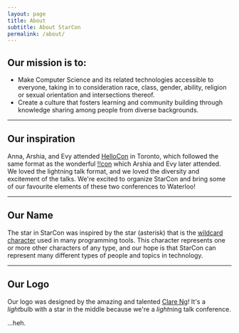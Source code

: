 ```yaml
---
layout: page
title: About
subtitle: About StarCon
permalink: /about/
---
```


<div class="pretty-links">

<!-- <div class="lead lead-about">Some intro text that is eye catching and should put you reader at ease and confident in your skills.
</div>-->

## Our mission is to:

- Make Computer Science and its related technologies accessible to everyone, taking in to consideration race, class, gender, ability, religion or sexual orientation and intersections thereof.
- Create a culture that fosters learning and community building through knowledge sharing among people from diverse backgrounds.

---

## Our inspiration

Anna, Arshia, and Evy attended [HelloCon](http://hellocon.net) in Toronto, which followed the same format as the wonderful [!!con](http://bangbangcon.com) which Arshia and Evy later attended. We loved the lightning talk format, and we loved the diversity and excitement of the talks. We're excited to organize StarCon and bring some of our favourite elements of these two conferences to Waterloo!

---

## Our Name

The star in StarCon was inspired by the star (asterisk) that is the [wildcard character](http://whatis.techtarget.com/definition/wildcard-character) used in many programming tools. This character represents one or more other characters of any type, and our hope is that StarCon can represent many different types of people and topics in technology.

---

## Our Logo

Our logo was designed by the amazing and talented [Clare Ng](https://twitter.com/clare_n9)! It's a *light*bulb with a star in the middle because we're a *light*ning talk conference.

...heh.

</div>
